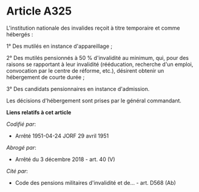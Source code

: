 # Article A325

L'institution nationale des invalides reçoit à titre temporaire et comme hébergés :

1° Des mutilés en instance d'appareillage ;

2° Des mutilés pensionnés à 50 % d'invalidité au minimum, qui, pour des raisons se rapportant à leur invalidité (rééducation,
recherche d'un emploi, convocation par le centre de réforme, etc.), désirent obtenir un hébergement de courte durée ;

3° Des candidats pensionnaires en instance d'admission.

Les décisions d'hébergement sont prises par le général commandant.

**Liens relatifs à cet article**

_Codifié par_:

  - Arrêté 1951-04-24 JORF 29 avril 1951

_Abrogé par_:

  - Arrêté du 3 décembre 2018 - art. 40 (V)

_Cité par_:

  - Code des pensions militaires d'invalidité et de... - art. D568 (Ab)
